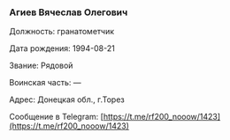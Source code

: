 ### Агиев Вячеслав Олегович

Должность: гранатометчик

Дата рождения: 1994-08-21

Звание: Рядовой

Воинская часть: —

Адрес: Донецкая обл., г.Торез

Сообщение в Telegram: [https://t.me/rf200_nooow/1423](https://t.me/rf200_nooow/1423)
